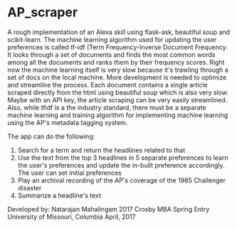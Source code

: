 # AP_scraper

A rough implementation of an Alexa skill using flask-ask, beautiful soup and scikit-learn. The machine learning
algorithm used for updating the user preferences is called tf-idf (Term Frequency-Inverse Document Frequency. It
looks through a set of documents and finds the most common words among all the documents and ranks them by their
frequency scores. Right now the machine learning itself is very slow because it's trawling through a set of docs on
the local machine. More development is needed to optimize and streamline the process. Each document contains a single
article scraped directly from the html using beautiful soup which is also very slow. Maybe with an API key, the
article scraping can be very easily streamlined. Also, while tfidf is a the industry standard, there must be a
separate machine learning and training algorithm for implementing machine learning using the AP's metadata tagging
system.

 The app can do the following:
 1. Search for a term and return the headlines related to that
 2. Use the text from the top 3 headlines in 5 separate preferences to learn the user's preferences and update
 the in-built preference accordingly. The user can set initial preferences
 3. Play an archival recording of the AP's coverage of the 1985 Challenger disaster
 4. Summarize a headline's text
 
 Developed by:
 Natarajan Mahalingam
 2017 Crosby MBA Spring Entry
 University of Missouri, Columbia
 April, 2017
